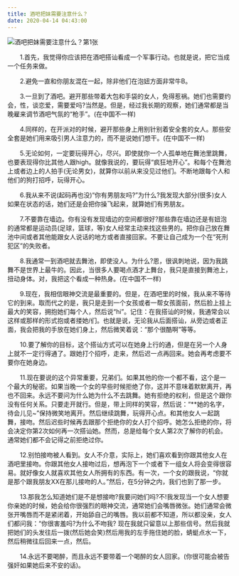```yaml
---
title: 酒吧把妹需要注意什么？
date: 2020-04-14 04:43:00
---
```




![酒吧把妹需要注意什么？第1张](/img/2a7442adb415996fd9fa819fadcba5d2.jpg)

　　1.首先，我觉得你应该把在酒吧搭讪看成一个军事行动。也就是说，把它当成一个任务来做。

　　2.避免一直和你朋友混在一起，除非他们在泡妞方面非常牛B。

　　3.一旦到了酒吧。避开那些带着大包和手袋的女人，免得惹祸。她们也需要约会，性，谈恋爱，需要爱吗?当然是。但是，经过我长期的观察，她们通常都是当晚雇来调节酒吧气氛的“枪手”。(在中国不一样)

　　4.同样的，在开派对的时候，避开那些身上用别针别着安全套的女人。那些安全套是她们用来吸引男人注意力的，而不是说她们想干。(在中国不一样)

　　5.无论如何，一定要玩得开心，尽兴。即使就你一个人孤单地在舞池里跳舞，也要表现得你比其他人跟high。就像我说的，要玩得“疯狂地开心”。和每个在舞池上或者边上的人拍手(无论男女)，就算你以前从来没见过他们。不断地跟每个人和他们的狗打招呼，玩得开心。

　　6.我从来不说(起码再也没)“你有男朋友吗?”为什么?我发现大部分(很多)女人如果在状态的话，她们还是会把你操飞起来，就算她们有男朋友。

　　7.不要靠在墙边。你有没有发现墙边的空间都很好?那些靠在墙边还是有妞泡的通常都是运动员(足球，篮球，等)女人经常主动来找这些男的。把你自己放在舞池中间或者其他能跟女人说话的地方或者直接回家。不要让自己成为一个在“死刑犯区”的失败者。

　　8.我通常一到酒吧就去舞池，即使没人。为什么?恩，很讽刺地说，因为我跳舞不是世界上最牛的。因此，当很多人要喝点酒才上舞台，我只是直接到舞池上，扭动身体。对，我把这个看成一种热身。(在中国不一样)

　　9.现在，我相信眼神交流是最重要的。但是，在酒吧里的时候，我从来不等待它的到来。取而代之的是，我只是走到一个女孩或者一帮女孩面前，然后脸上挂上最大的笑容，拥抱她们每个人，然后说“hi”。记住：在我搭讪的时候，我通常会以这样或那样的形式抱或者搂她/们。也就是说，无论我从后面搭讪，从旁边或者正面，我会把我的手放在她们身上，然后微笑着说：“那个很酷啊”等等。

　　10.要了解你的目标，这个搭讪方式可以在她身上行的通，但是在另一个人身上就不一定行得通了。跟她打个招呼，走来，然后迟一点再回来。她会再考虑要不要你在她身边。

　　11.现在要说的这个异常重要，兄弟们。如果其他的你一个都不看，这个是一个最大的秘密。如果当晚一个女的早些时候拒绝了你，这并不意味着默默离开，再也不回来。永远不要问为什么她为什么不去跳舞。她有拒绝的权利，但是这个跟你没有任何关系。只要走开就行。但是，带上同样的笑容，然后说：“**她的名字，待会儿见~”保持微笑地离开。然后继续跳舞，玩得开心点。和其他女人一起跳舞，接吻。然后迟些时候再去跟那个拒绝你的女人打个招呼。她怎么拒绝的你，将会决定你第2次如何再一次搭讪她。然而，总是给每个女人第2次了解你的机会。通常她们都不会记得之前拒绝过你。

　　12.别怕接吻被人看到。女人不介意，实际上，她们喜欢看到你跟其他女人在酒吧里接吻。你跟其他女人接吻过后，想再泡下一个或者下一组女人将会变得很容易。就好像女人就喜欢其他女人所拥有的东西。有一次，一个女的跟我说，“你就是那个跟我朋友XX在那儿接吻的人。”然后，在5分钟之内，我们也到了那一步。

　　13.那我怎么知道她们是不是想接吻?我要问她们吗?不!我发现当一个女人想要你亲她的时候，她会给你很强烈的眼神交流，通常她们会嘴唇微张。她们通常会微张开嘴唇而不是紧闭着，开始舔自己的嘴唇。我以前都不知道，所以都没亲，女人们都问我：“你很害羞吗?为什么不吻我? 现在我就只留意以上那些信号。然后我就把她们的头发往后一拨(然后她会笑)然后用我的左手拖住她的脸，蜻蜓点水一下，然后稍微往后回来一点，然后。

　　14.永远不要喝醉，而且永远不要带着一个喝醉的女人回家。(你很可能会被告强奸如果她后来不安的话)。